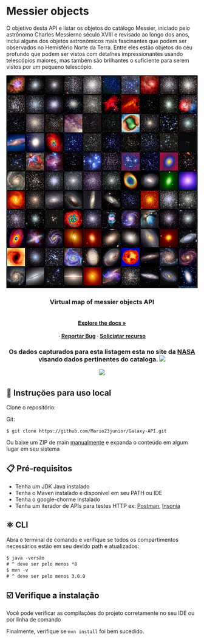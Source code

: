 # Messier objects

O objetivo desta API e listar os objetos do catálogo Messier, iniciado pelo astrônomo Charles Messierno século XVIII e revisado ao longo dos anos, inclui alguns dos objetos astronômicos mais fascinantes que podem ser observados no Hemisfério Norte da Terra. Entre eles estão objetos do céu profundo que podem ser vistos com detalhes impressionantes usando telescópios maiores, mas também são brilhantes o suficiente para serem vistos por um pequeno telescópio.

<p align="center">
  <img src="doc/messierlogo.jpg" alt="App Capture"/>
 </p>

   
  <h3 align="center"> Virtual map of messier objects API</h3>

  <h4 align="center">
     <br />
    <a href="https://github.com/othneildrew/Best-README-Template"><strong>Explore the docs »</strong></a>
    <br />
    <br />
     ·
    <a href="">Reportar Bug</a>
    ·
    <a href="">Soliciatar recurso</a>
  </p>
</div>

 <h3 align="center">
 
<p align="center">
 
<p align="center">
Os dados capturados para esta listagem esta no site da <a href="https://www.nasa.gov/subject/14467/hubbles-messier-catalog/" target="_blank">NASA</a> visando dados pertinentes do cataloga.
  <a href="https://github.com/Mario23junior/Galaxy-API/runs/7950437483?check_suite_focus=true"><img src="https://github.com/Mario23junior/Galaxy-API/actions/workflows/Maven.yml/badge.svg"></a>
  
<a href="https://en.wikipedia.org/wiki/Representational_state_transfer"><img src="https://img.shields.io/badge/interface%20-build-green.svg"></a>
</p>
  

## 🔩 Instruções para uso local

Clone o repositório:

Git:
```
$ git clone https://github.com/Mario23junior/Galaxy-API.git
```
Ou baixe um ZIP de main [manualmente](https://github.com/Mario23junior/Galaxy-API/archive/refs/heads/main.zip) e expanda o conteúdo em algum lugar em seu sistema

## 📋  Pré-requisitos

* Tenha um JDK Java instalado
* Tenha o Maven instalado e disponível em seu PATH ou IDE
* Tenha o google-chorme instalado
* Tenha um iterador de APIs para testes HTTP ex: [Postman](https://www.postman.com/downloads/), [Insonia](https://insomnia.rest/download)

## ⚛️ CLI

Abra o terminal de comando e verifique se todos os compartimentos necessários estão em seu devido path e atualizados:

```
$ java -versão
# ^ deve ser pelo menos *8
$ mvn -v
# ^ deve ser pelo menos 3.0.0
```
## ☑️ Verifique a instalação

Você pode verificar as compilações do projeto corretamente no seu IDE ou por linha de comando

Finalmente, verifique se `mvn install` foi bem sucedido.
